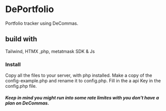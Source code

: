 # DePortfolio
Portfolio tracker using DeCommas.

## build with
Tailwind, HTMX ,php, metatmask SDK & Js

### Install
Copy all the files to your server, with php installed. Make a copy of the config-example.php and rename it to config.php. Fill in the a api Key in the config.php file.

##### Keep in mind you might run into some rate limites with you don't have a plan on DeCommas.
